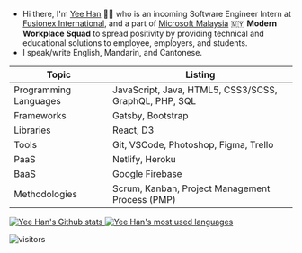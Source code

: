 
- Hi there, I'm [Yee Han](https://yeehan.dev/) 🙋‍♂️ who is an incoming Software Engineer Intern at [Fusionex International](https://www.fusionex-international.com/), and a part of [Microsoft Malaysia](https://www.microsoft.com/en-my) 🇲🇾 **Modern Workplace Squad** to spread positivity by providing technical and educational solutions to employee, employers, and students.
- I speak/write English, Mandarin, and Cantonese.

<div>
  <table>
    <thead>
      <tr><th> Topic <th> Listing
    </thead>
    <tbody>
      <tr> <td> Programming Languages <td> JavaScript, Java, HTML5, CSS3/SCSS, GraphQL, PHP, SQL
      <tr> <td> Frameworks <td> Gatsby, Bootstrap
      <tr> <td> Libraries <td> React, D3
      <tr> <td> Tools <td> Git, VSCode, Photoshop, Figma, Trello
      <tr> <td> PaaS <td> Netlify, Heroku
      <tr> <td> BaaS <td> Google Firebase
      <tr> <td> Methodologies <td> Scrum, Kanban, Project Management Process (PMP)
  </table>
</div>

<div>
  <a href="https://github.com/cyeehan/cyeehan">
    <img src="https://my-stats-dxc5zyis5.vercel.app/api?username=cyeehan&show_icons=true&theme=gruvbox&count_private=true&hide_title=true&include_all_commits=true&hide_border=true" alt="Yee Han's Github stats" />
  </a>
  <a href="https://github.com/cyeehan/cyeehan">
    <img src="https://my-stats-dxc5zyis5.vercel.app/api/top-langs/?username=cyeehan&langs_count=6&layout=compact&theme=gruvbox&count_private=true&hide_title=false&card_width=445" alt="Yee Han's most used languages" />
  </a>
</div>

![visitors](https://visitor-badge.glitch.me/badge?page_id=cyeehan.visitor-badge)